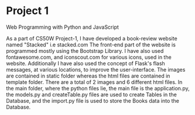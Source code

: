 # Project 1

Web Programming with Python and JavaScript

As a part of CS50W Project-1, I have developed a book-review website named "Stacked" i.e stacked.com
The front-end part of the website is programmed mostly using the Bootstrap Library. I have also used fontawesome.com, and iconscout.com for various icons, used in the website. Additionally I have also used the concept of Flask's flash messages, at various locations, to improve the user-interface.
The images are contained in static folder whereas the html files are contained in template folder. There are a total of 2 images and 6 different html files. In the main folder, where the python files lie, the main file is the application.py, the models.py and createTable.py files are used to create Tables in the Database, and the import.py file is used to store the Books data into the Database. 


